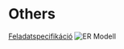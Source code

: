 # Others
[Feladatspecifikáció](https://docs.google.com/document/d/1aZRBRWrdf2efWJqeeXyD2PegiD21LUdc1jRk_CcAdMM/edit?usp=sharing)
![ER Modell](https://drive.google.com/drive/folders/1xaZ7po3l6W57Xbd7dFj-K7lUvny2MzUT)
